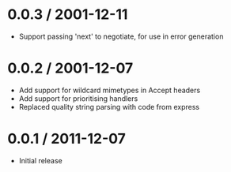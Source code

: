 0.0.3 / 2001-12-11
==================

  * Support passing 'next' to negotiate, for use in error generation

0.0.2 / 2001-12-07
==================

  * Add support for wildcard mimetypes in Accept headers
  * Add support for prioritising handlers
  * Replaced quality string parsing with code from express

0.0.1 / 2011-12-07
==================

  * Initial release
